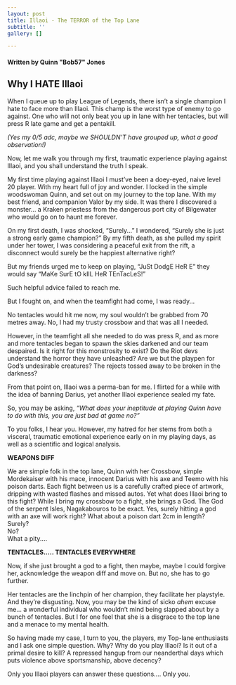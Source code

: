 ```yaml
---
layout: post
title: Illaoi - The TERROR of the Top Lane
subtitle: ''
gallery: []

---
```

#### Written by Quinn "Bob57" Jones

## Why I HATE Illaoi

When I queue up to play League of Legends, there isn’t a single champion I hate to face more than Illaoi. This champ is the worst type of enemy to go against. One who will not only beat you up in lane with her tentacles, but will press R late game and get a pentakill.

_(Yes my 0/5 adc, maybe we SHOULDN’T have grouped up, what a good observation!)_

Now, let me walk you through my first, traumatic experience playing against Illaoi, and you shall understand the truth I speak.

My first time playing against Illaoi I must’ve been a doey-eyed, naive level 20 player. With my heart full of joy and wonder. I locked in the simple woodswoman Quinn, and set out on my journey to the top lane. With my best friend, and companion Valor by my side. It was there I discovered a monster... a Kraken priestess from the dangerous port city of Bilgewater who would go on to haunt me forever.

On my first death, I was shocked, “Surely...” I wondered, “Surely she is just a strong early game champion?” By my fifth death, as she pulled my spirit under her tower, I was considering a peaceful exit from the rift, a disconnect would surely be the happiest alternative right?

But my friends urged me to keep on playing, “JuSt DodgE HeR E” they would say “MaKe SurE tO kIlL HeR TEnTacLeS!”

Such helpful advice failed to reach me.

But I fought on, and when the teamfight had come, I was ready...

No tentacles would hit me now, my soul wouldn’t be grabbed from 70 metres away. No, I had my trusty crossbow and that was all I needed.

However, in the teamfight all she needed to do was press R, and as more and more tentacles began to spawn the skies darkened and our team despaired. Is it right for this monstrosity to exist? Do the Riot devs understand the horror they have unleashed? Are we but the playpen for God’s undesirable creatures? The rejects tossed away to be broken in the darkness?

From that point on, Illaoi was a perma-ban for me. I flirted for a while with the idea of banning Darius, yet another Illaoi experience sealed my fate.

So, you may be asking, _“What does your ineptitude at playing Quinn have to do with this, you are just bad at game no?”_

To you folks, I hear you. However, my hatred for her stems from both a visceral, traumatic emotional experience early on in my playing days, as well as a scientific and logical analysis.

**WEAPONS DIFF**

We are simple folk in the top lane, Quinn with her Crossbow, simple Mordekaiser with his mace, innocent Darius with his axe and Teemo with his poison darts. Each fight between us is a carefully crafted piece of artwork, dripping with wasted flashes and missed autos. Yet what does Illaoi bring to this fight? While I bring my crossbow to a fight, she brings a God. The God of the serpent Isles, Nagakabouros to be exact. Yes, surely hitting a god with an axe will work right? What about a poison dart 2cm in length?  
Surely?  
No?  
What a pity....

**TENTACLES..... TENTACLES EVERYWHERE**

Now, if she just brought a god to a fight, then maybe, maybe I could forgive her, acknowledge the weapon diff and move on. But no, she has to go further.

Her tentacles are the linchpin of her champion, they facilitate her playstyle. And they’re disgusting. Now, you may be the kind of sicko _ahem_ excuse me... a wonderful individual who wouldn’t mind being slapped about by a bunch of tentacles. But I for one feel that she is a disgrace to the top lane and a menace to my mental health.

So having made my case, I turn to you, the players, my Top-lane enthusiasts and I ask one simple question. Why? Why do you play Illaoi? Is it out of a primal desire to kill? A repressed hangup from our neanderthal days which puts violence above sportsmanship, above decency?

Only you Illaoi players can answer these questions…. Only you.